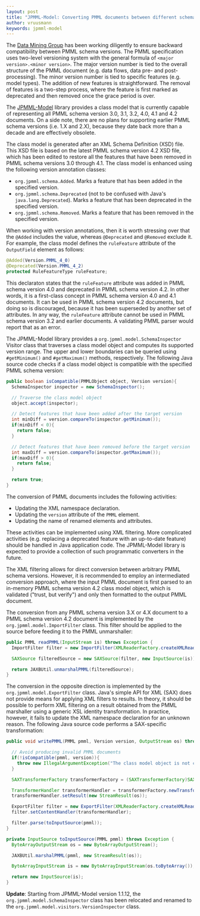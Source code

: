 ```yaml
---
layout: post
title: "JPMML-Model: Converting PMML documents between different schema versions"
author: vruusmann
keywords: jpmml-model
---
```


The [Data Mining Group](http://www.dmg.org) has been working diligently to ensure backward compatibility between PMML schema versions. The PMML specification uses two-level versioning system with the general formula of `<major version>.<minor version>`. The major version number is tied to the overall structure of the PMML document (e.g. data flows, data pre- and post-processing). The minor version number is tied to specific features (e.g. model types). The addition of new features is straightforward. The removal of features is a two-step process, where the feature is first marked as deprecated and then removed once the grace period is over.

The [JPMML-Model](https://github.com/jpmml/jpmml-model) library provides a class model that is currently capable of representing all PMML schema version 3.0, 3.1, 3.2, 4.0, 4.1 and 4.2 documents. On a side note, there are no plans for supporting earlier PMML schema versions (i.e. 1.X and 2.X), because they date back more than a decade and are effectively obsolete.

The class model is generated after an XML Schema Definition (XSD) file. This XSD file is based on the latest PMML schema version 4.2 XSD file, which has been edited to restore all the features that have been removed in PMML schema versions 3.0 through 4.1. The class model is enhanced using the following version annotation classes:

* `org.jpmml.schema.Added`. Marks a feature that has been added in the specified version.
* `org.jpmml.schema.Deprecated` (not to be confused with Java's `java.lang.Deprecated`). Marks a feature that has been deprecated in the specified version.
* `org.jpmml.schema.Removed`. Marks a feature that has been removed in the specified version.

When working with version annotations, then it is worth stressing over that the `@Added` includes the value, whereas `@Deprecated` and `@Removed` exclude it. For example, the class model defines the `ruleFeature` attribute of the `OutputField` element as follows:

``` java
@Added(Version.PMML_4_0)
@Deprecated(Version.PMML_4_2)
protected RuleFeatureType ruleFeature;
```

This declaraton states that the `ruleFeature` attribute was added in PMML schema version 4.0 and deprecated in PMML schema version 4.2. In other words, it is a first-class concept in PMML schema version 4.0 and 4.1 documents. It can be used in PMML schema version 4.2 documents, but doing so is discouraged, because it has been superseded by another set of attributes. In any way, the `ruleFeature` attribute cannot be used in PMML schema version 3.2 and earlier documents. A validating PMML parser would report that as an error.

The JPMML-Model library provides a `org.jpmml.model.SchemaInspector` Visitor class that traverses a class model object and computes its supported version range. The upper and lower boundaries can be queried using `#getMinimum()` and `#getMaximum()` methods, respectively. The following Java source code checks if a class model object is compatible with the specified PMML schema version:

``` java
public boolean isCompatible(PMMLObject object, Version version){
  SchemaInspector inspector = new SchemaInspector();

  // Traverse the class model object
  object.accept(inspector);

  // Detect features that have been added after the target version
  int minDiff = version.compareTo(inspector.getMinimum());
  if(minDiff < 0){
    return false;
  }

  // Detect features that have been removed before the target version
  int maxDiff = version.compareTo(inspector.getMaximum());
  if(maxDiff > 0){
    return false;
  }

  return true;
}
```

The conversion of PMML documents includes the following activities:

* Updating the XML namespace declaration.
* Updating the `version` attribute of the `PMML` element.
* Updating the name of renamed elements and attributes.

These activities can be implemented using XML filtering. More complicated activities (e.g. replacing a deprecated feature with an up-to-date feature) should be handled in Java application code. The JPMML-Model library is expected to provide a collection of such programmatic converters in the future.

The XML filtering allows for direct conversion between arbitrary PMML schema versions. However, it is recommended to employ an intermediated conversion approach, where the input PMML document is first parsed to an in-memory PMML schema version 4.2 class model object, which is validated ("trust, but verify") and only then formatted to the output PMML document.

The conversion from any PMML schema version 3.X or 4.X document to a PMML schema version 4.2 document is implemented by the `org.jpmml.model.ImportFilter` class. This filter should be applied to the source before feeding it to the PMML unmarshaller:

``` java
public PMML readPMML(InputStream is) throws Exception {
  ImportFilter filter = new ImportFilter(XMLReaderFactory.createXMLReader());

  SAXSource filteredSource = new SAXSource(filter, new InputSource(is));

  return JAXBUtil.unmarshalPMML(filteredSource);
}
```

The conversion in the opposite direction is implemented by the `org.jpmml.model.ExportFilter` class. Java's simple API for XML (SAX) does not provide means for applying XML filters to results. In theory, it should be possible to perform XML filtering on a result obtained from the PMML marshaller using a generic XSL identity transformation. In practice, however, it fails to update the XML namespace declaration for an unknown reason. The following Java source code performs a SAX-specific transformation:

``` java
public void writePMML(PMML pmml, Version version, OutputStream os) throws Exception {

  // Avoid producing invalid PMML documents
  if(!isCompatible(pmml, version)){
    throw new IllegalArgumentException("The class model object is not compatible with PMML schema version " + version);
  }

  SAXTransformerFactory transformerFactory = (SAXTransformerFactory)SAXTransformerFactory.newInstance();

  TransformerHandler transformerHandler = transformerFactory.newTransformerHandler();
  transformerHandler.setResult(new StreamResult(os));

  ExportFilter filter = new ExportFilter(XMLReaderFactory.createXMLReader(), version);
  filter.setContentHandler(transformerHandler);

  filter.parse(toInputSource(pmml));
}

private InputSource toInputSource(PMML pmml) throws Exception {
  ByteArrayOutputStream os = new ByteArrayOutputStream();

  JAXBUtil.marshalPMML(pmml, new StreamResult(os));

  ByteArrayInputStream is = new ByteArrayInputStream(os.toByteArray());

  return new InputSource(is);
}
```

**Update**: Starting from JPMML-Model version 1.1.12, the `org.jpmml.model.SchemaInspector` class has been relocated and renamed to the `org.jpmml.model.visitors.VersionInspector` class.

